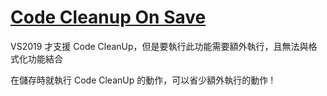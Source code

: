 # [Code Cleanup On Save](https://marketplace.visualstudio.com/items?itemName=MadsKristensen.CodeCleanupOnSave)

VS2019 才支援 Code CleanUp，但是要執行此功能需要額外執行，且無法與格式化功能結合

在儲存時就執行 Code CleanUp 的動作，可以省少額外執行的動作 !


